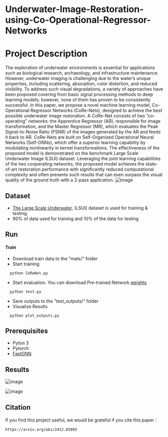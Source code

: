 # Underwater-Image-Restoration-using-Co-Operational-Regressor-Networks



# Project Description

The exploration of underwater environments is essential for applications such as biological research, archaeology, and infrastructure maintenance. However, underwater imaging is challenging due to the water’s unique properties, including scattering, absorption, color distortion, and reduced visibility. To address such visual degradations, a variety of approaches have been proposed covering from basic signal processing methods to deep learning models; however, none of them has proven to be consistently successful. In this paper, we propose a novel machine learning model, Co-Operational Regressor Networks (CoRe-Nets), designed to achieve the best possible underwater image restoration. A CoRe-Net consists of two “co-operating” networks: the Apprentice Regressor (AR), responsible for image transformation, and the Master Regressor (MR), which evaluates the Peak Signal-to-Noise Ratio (PSNR) of the images generated by the AR and feeds it back to AR. CoRe-Nets are built on Self-Organized Operational Neural Networks (Self-ONNs), which offer a superior learning capability by modulating nonlinearity in kernel transformations. The effectiveness of the proposed model is demonstrated on the benchmark Large Scale Underwater Image (LSUI) dataset. Leveraging the joint learning capabilities of the two cooperating networks, the proposed model achieves the state-of-art restoration performance with significantly reduced computational complexity and often presents such results that can even surpass the visual quality of the ground truth with a 2-pass application.
![image](https://github.com/user-attachments/assets/f9a8e876-4fc4-4fc4-b3f1-8ef2bb548c41)


## Dataset

- [The Large Scale Underwater](https://github.com/LintaoPeng/U-shape_Transformer_for_Underwater_Image_Enhancement), (LSUI) dataset is used for training & testing.
- 90% of data used for training and 10% of the data for testing
## Run

#### Train
- Download train data to the "mats/" folder
- Start training
```http
  python CoReNet.py
```
- Start evaluation. You can download Pre-trained Network [weights]()
```http
  python test.py
```
- Save outputs to the "test_outputs/" folder 
- Visualize Results
```http
  python plot_outputs.py
```
## Prerequisites
- Pyton 3
- Pytorch
- [FastONN](https://github.com/junaidmalik09/fastonn) 


  
## Results
![image](https://github.com/user-attachments/assets/423888fa-c90a-4e46-bdbf-ebc2a19d7b64)

![image](https://github.com/user-attachments/assets/fcfe8023-47d2-4c1e-b5a3-2f7212cd5d1f)

## Citation
If you find this project useful, we would be grateful if you cite this paper：

```http
https://arxiv.org/abs/2412.03995
```

